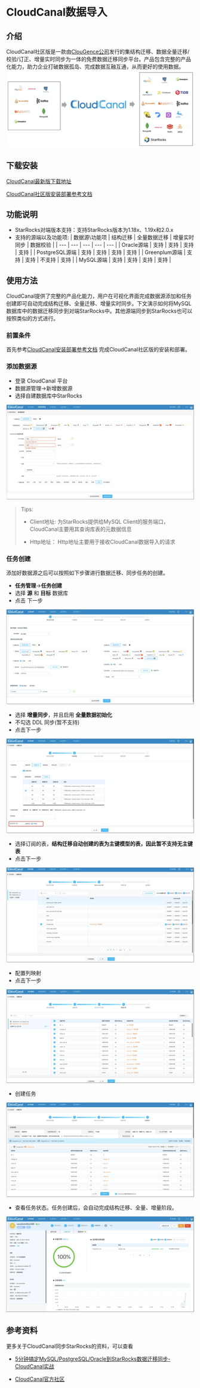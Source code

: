 # CloudCanal数据导入

## 介绍

CloudCanal社区版是一款由[ClouGence公司](https://www.clougence.com)发行的集结构迁移、数据全量迁移/校验/订正、增量实时同步为一体的免费数据迁移同步平台。产品包含完整的产品化能力，助力企业打破数据孤岛、完成数据互融互通，从而更好的使用数据。
![image.png](../assets/cloudcanal/load_1.png)

## 下载安装

[CloudCanal最新版下载地址](https://cloudcanal-community.oss-cn-hangzhou.aliyuncs.com/latest/cloudcanal.7z)

[CloudCanal社区版安装部署参考文档](https://doc-cloudcanal.clougence.com/operation/install_linux)

## 功能说明

- StarRocks对端版本支持：支持StarRocks版本为1.18x、1.19x和2.0.x
- 支持的源端以及功能项:
  | 数据源\功能项 | 结构迁移 | 全量数据迁移 | 增量实时同步 | 数据校验 |
  | --- | --- | --- | --- | --- |
  | Oracle源端 | 支持 | 支持 | 支持 | 支持 |
  | PostgreSQL源端 | 支持 | 支持 | 支持 | 支持 |
  | Greenplum源端 | 支持 | 支持 | 不支持 | 支持 |
  | MySQL源端 | 支持 | 支持 | 支持 | 支持 |
  
## 使用方法

CloudCanal提供了完整的产品化能力，用户在可视化界面完成数据源添加和任务创建即可自动完成结构迁移、全量迁移、增量实时同步。下文演示如何将MySQL数据库中的数据迁移同步到对端StarRocks中。其他源端同步到StarRocks也可以按照类似的方式进行。

### 前置条件

首先参考[CloudCanal安装部署参考文档](https://www.askcug.com/topic/75) 完成CloudCanal社区版的安装和部署。

### 添加数据源

- 登录 CloudCanal 平台
- 数据源管理->新增数据源
- 选择自建数据库中StarRocks

![image.png](../assets/cloudcanal/load_2.png)

> Tips:
>
> - Client地址: 为StarRocks提供给MySQL Client的服务端口，CloudCanal主要用其查询库表的元数据信息
>
> - Http地址： Http地址主要用于接收CloudCanal数据导入的请求

### 任务创建

添加好数据源之后可以按照如下步骤进行数据迁移、同步任务的创建。

- **任务管理**->**任务创建**
- 选择 **源** 和 **目标** 数据库
- 点击 下一步

![image.png](../assets/cloudcanal/load_3.png)

- 选择 **增量同步**，并且启用 **全量数据初始化**
- 不勾选 DDL 同步(暂不支持)
- 点击下一步

![image.png](../assets/cloudcanal/load_4.png)

- 选择订阅的表，**结构迁移自动创建的表为主键模型的表，因此暂不支持无主键表**
- 点击下一步

![image.png](../assets/cloudcanal/load_5.png)

- 配置列映射
- 点击下一步

![image.png](../assets/cloudcanal/load_6.png)

- 创建任务

![image.png](../assets/cloudcanal/load_7.png)

- 查看任务状态。任务创建后，会自动完成结构迁移、全量、增量阶段。

![image.png](../assets/cloudcanal/load_8.png)

## 参考资料

更多关于CloudCanal同步StarRocks的资料，可以查看

- [5分钟搞定MySQL/PostgreSQL/Oracle到StarRocks数据迁移同步-CloudCanal实战](https://www.askcug.com/topic/262)

- [CloudCanal官方社区](https://www.askcug.com/)
